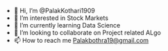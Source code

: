 - 👋 Hi, I’m @PalakKothari1909
- 👀 I’m interested in Stock Markets
- 🌱 I’m currently learning Data Science
- 💞️ I’m looking to collaborate on Project related ALgo
- 📫 How to reach me Palakbothra19@gmail.com



<!---
PalakKothari1909/PalakKothari1909 is a ✨ special ✨ repository because its `README.md` (this file) appears on your GitHub profile.
You can click the Preview link to take a look at your changes.
--->
